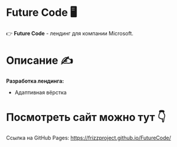 # Future Code 🖥

👉 **Future Code** - лендинг для компании Microsoft.

# Описание ✍

**Разработка лендинга:**
* Адаптивная вёрстка 

# Посмотреть сайт можно тут 👇

Сcылка на GitHub Pages: https://frizzproject.github.io/FutureCode/
